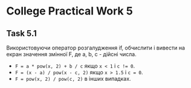 # College Practical Work 5

## Task 5.1
Використовуючи оператор розгалудження if, обчислити і вивести на екран значення змінної F, де a, b, c - дійсні числа.

- `F = a * pow(x, 2) + b / c` якщо `x < 1` і `c != 0`.
- `F = (x - a) / pow(x - c, 2)` якщо `x > 1.5` і `c = 0`.
- `F = pow(x, 2) / pow(c, 2)` в інших випадках.
